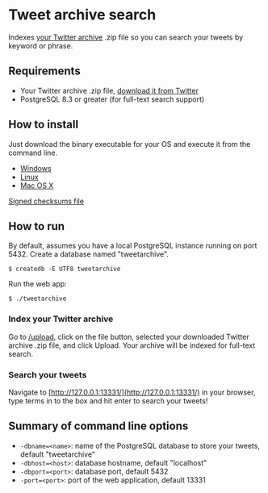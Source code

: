 Tweet archive search
====================

Indexes [your Twitter archive][1] .zip file so you can search your tweets by
keyword or phrase.

Requirements
------------

 * Your Twitter archive .zip file, [download it from Twitter][1]
 * PostgreSQL 8.3 or greater (for full-text search support)

How to install
--------------

Just download the binary executable for your OS and execute it from the command
line.

 * [Windows][win]
 * [Linux][lin]
 * [Mac OS X][osx]

[Signed checksums file][chksum]

How to run
----------

By default, assumes you have a local PostgreSQL instance running on port 5432.
Create a database named "tweetarchive".

	$ createdb -E UTF8 tweetarchive

Run the web app:

	$ ./tweetarchive

### Index your Twitter archive

Go to [/upload](http://127.0.0.1:13331/upload),
click on the file button, selected your downloaded Twitter archive .zip file,
and click Upload. Your archive will be indexed for full-text search.

### Search your tweets

Navigate to [http://127.0.0.1:13331/](http://127.0.0.1:13331/) in your browser,
type terms in to the box and hit enter to search your tweets!

Summary of command line options
-------------------------------

 * `-dbname=<name>`: name of the PostgreSQL database to store your tweets, default "tweetarchive"
 * `-dbhost=<host>`: database hostname, default "localhost"
 * `-dbport=<port>`: database port, default 5432
 * `-port=<port>`: port of the web application, default 13331

[1]: http://blog.twitter.com/2012/12/your-twitter-archive.html
[win]: https://tweetarchivesearch.s3.amazonaws.com/downloads/tweetarchive.exe
[lin]: https://tweetarchivesearch.s3.amazonaws.com/downloads/tweetarchive.linux
[osx]: https://tweetarchivesearch.s3.amazonaws.com/downloads/tweetarchive.osx
[chksum]: http://tweetarchivesearch.s3.amazonaws.com/downloads/tweetarchive.checksum.txt

